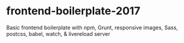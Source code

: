 # frontend-boilerplate-2017
Basic frontend boilerplate with npm, Grunt, responsive images, Sass, postcss, babel, watch, &amp; livereload server
